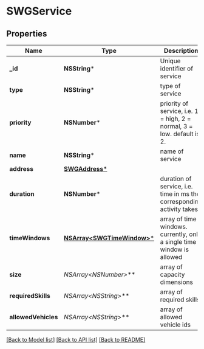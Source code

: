 # SWGService

## Properties
Name | Type | Description | Notes
------------ | ------------- | ------------- | -------------
**_id** | **NSString*** | Unique identifier of service | [optional] 
**type** | **NSString*** | type of service | [optional] 
**priority** | **NSNumber*** | priority of service, i.e. 1 &#x3D; high, 2 &#x3D; normal, 3 &#x3D; low. default is 2. | [optional] 
**name** | **NSString*** | name of service | [optional] 
**address** | [**SWGAddress***](SWGAddress.md) |  | [optional] 
**duration** | **NSNumber*** | duration of service, i.e. time in ms the corresponding activity takes | [optional] 
**timeWindows** | [**NSArray&lt;SWGTimeWindow&gt;***](SWGTimeWindow.md) | array of time windows. currently, only a single time window is allowed | [optional] 
**size** | **NSArray&lt;NSNumber*&gt;*** | array of capacity dimensions | [optional] 
**requiredSkills** | **NSArray&lt;NSString*&gt;*** | array of required skills | [optional] 
**allowedVehicles** | **NSArray&lt;NSString*&gt;*** | array of allowed vehicle ids | [optional] 

[[Back to Model list]](../README.md#documentation-for-models) [[Back to API list]](../README.md#documentation-for-api-endpoints) [[Back to README]](../README.md)


